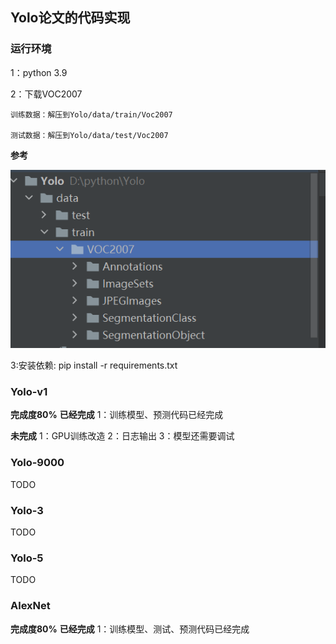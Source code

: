 ## Yolo论文的代码实现
### 运行环境 
1：python 3.9

2：下载VOC2007

    训练数据：解压到Yolo/data/train/Voc2007

    测试数据：解压到Yolo/data/test/Voc2007

**参考**

![](.\local_data\1.png)

3:安装依赖: pip install -r requirements.txt
### Yolo-v1
**完成度80%**
**已经完成**
1：训练模型、预测代码已经完成

**未完成**
1：GPU训练改造
2：日志输出
3：模型还需要调试

### Yolo-9000
TODO
### Yolo-3
TODO
### Yolo-5
TODO

### AlexNet
**完成度80%**
**已经完成**
1：训练模型、测试、预测代码已经完成

